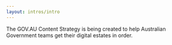 ```yaml
---
layout: intros/intro
---
```


The GOV.AU Content Strategy is being created to help Australian Government teams get their digital estates in order.

